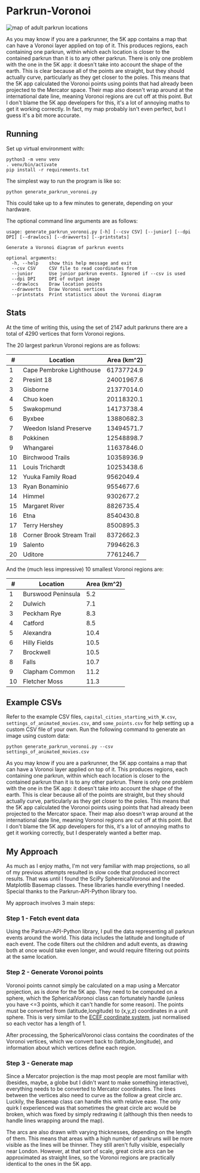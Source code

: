 # Parkrun-Voronoi

![map of adult parkrun locations](map.png)

As you may know if you are a parkrunner, the 5K app contains a map that can have a Voronoi layer applied on top of it.
This produces regions, each containing one parkrun, within which each location is closer to the contained parkrun than it is to any other parkrun.
There is only one problem with the one in the 5K app: it doesn't take into account the shape of the earth.
This is clear because all of the points are straight, but they should actually curve, particularly as they get closer to the poles.
This means that the 5K app calculated the Voronoi points using points that had already been projected to the Mercator space.
Their map also doesn't wrap around at the international date line, meaning Voronoi regions are cut off at this point.
But I don't blame the 5K app developers for this, it's a lot of annoying maths to get it working correctly.
In fact, my map probably isn't even perfect, but I guess it's a bit more accurate.

## Running

Set up virtual environment with:

```shell
python3 -m venv venv
. venv/bin/activate
pip install -r requirements.txt
```

The simplest way to run the program is like so:

```
python generate_parkrun_voronoi.py
```

This could take up to a few minutes to generate, depending on your hardware.

The optional command line arguments are as follows:

```
usage: generate_parkrun_voronoi.py [-h] [--csv CSV] [--junior] [--dpi DPI] [--drawlocs] [--drawverts] [--printstats]

Generate a Voronoi diagram of parkrun events

optional arguments:
  -h, --help    show this help message and exit
  --csv CSV     CSV file to read coordinates from
  --junior      Use junior parkrun events. Ignored if --csv is used
  --dpi DPI     DPI of output image
  --drawlocs    Draw location points
  --drawverts   Draw Voronoi vertices
  --printstats  Print statistics about the Voronoi diagram
```

## Stats

At the time of writing this, using the set of 2147 adult parkruns there are a total of 4290 vertices that form Voronoi regions.

The 20 largest parkrun Voronoi regions are as follows:

| # | Location | Area (km^2) |
| --- | --- | --- |
| 1 | Cape Pembroke Lighthouse | 61737724.9 |
| 2 | Presint 18 | 24001967.6 |
| 3 | Gisborne | 21377014.0 |
| 4 | Chuo koen | 20118320.1 |
| 5 | Swakopmund | 14173738.4 |
| 6 | Byxbee | 13880682.3 |
| 7 | Weedon Island Preserve | 13494571.7 |
| 8 | Pokkinen | 12548898.7 |
| 9 | Whangarei | 11637846.0 |
| 10 | Birchwood Trails | 10358936.9 |
| 11 | Louis Trichardt | 10253438.6 |
| 12 | Yuuka Family Road | 9562049.4 |
| 13 | Ryan Bonaminio | 9554677.6 |
| 14 | Himmel | 9302677.2 |
| 15 | Margaret River | 8826735.4 |
| 16 | Etna | 8540430.8 |
| 17 | Terry Hershey | 8500895.3 |
| 18 | Corner Brook Stream Trail | 8372662.3 |
| 19 | Salento | 7994626.3 |
| 20 | Uditore | 7761246.7 |

And the (much less impressive) 10 smallest Voronoi regions are:

| # | Location | Area (km^2) |
| --- | --- | --- |
| 1 | Burswood Peninsula | 5.2 |
| 2 | Dulwich | 7.1 |
| 3 | Peckham Rye | 8.3 |
| 4 | Catford | 8.5 |
| 5 | Alexandra | 10.4 |
| 6 | Hilly Fields | 10.5 |
| 7 | Brockwell | 10.5 |
| 8 | Falls | 10.7 |
| 9 | Clapham Common | 11.2 |
| 10 | Fletcher Moss | 11.3 |

## Example CSVs

Refer to the example CSV files, `capital_cities_starting_with_W.csv`, `settings_of_animated_movies.csv`, and `some_points.csv` for help setting up a custom CSV file of your own.
Run the following command to generate an image using custom data:

```shell
python generate_parkrun_voronoi.py --csv settings_of_animated_movies.csv
```

As you may know if you are a parkrunner, the 5K app contains a map that can have a Voronoi layer applied on top of it.
This produces regions, each containing one parkrun, within which each location is closer to the contained parkrun than it is to any other parkrun.
There is only one problem with the one in the 5K app: it doesn't take into account the shape of the earth.
This is clear because all of the points are straight, but they should actually curve, particularly as they get closer to the poles.
This means that the 5K app calculated the Voronoi points using points that had already been projected to the Mercator space.
Their map also doesn't wrap around at the international date line, meaning Voronoi regions are cut off at this point.
But I don't blame the 5K app developers for this, it's a lot of annoying maths to get it working correctly, but I desperately wanted a better map.

## My Approach

As much as I enjoy maths, I'm not very familiar with map projections, so all of my previous attempts resulted in slow code that produced incorrect results.
That was until I found the SciPy SphereicalVoronoi and the Matplotlib Basemap classes.
These libraries handle everything I needed.
Special thanks to the Parkrun-API-Python library too.

My approach involves 3 main steps:

### Step 1 - Fetch event data

Using the Parkrun-API-Python library, I pull the data representing all parkrun events around the world.
This data includes the latitude and longitude of each event.
The code filters out the children and adult events, as drawing both at once would take even longer, and would require filtering out points at the same location.

### Step 2 - Generate Voronoi points

Voronoi points cannot simply be calculated on a map using a Mercator projection, as is done for the 5K app.
They need to be computed on a sphere, which the SphericalVoronoi class can fortunately handle (unless you have <=3 points, which it can't handle for some reason).
The points must be converted from (latitude,longitude) to (x,y,z) coordinates in a unit sphere.
This is very similar to the [ECEF coordinate system](https://en.wikipedia.org/wiki/Earth-centered,_Earth-fixed_coordinate_system), just normalised so each vector has a length of 1.

After processing, the SphericalVoronoi class contains the coordinates of the Voronoi vertices, which we convert back to (latitude,longitude), and information about which vertices define each region.

### Step 3 - Generate map

Since a Mercator projection is the map most people are most familiar with (besides, maybe, a globe but I didn't want to make something interactive), everything needs to be converted to Mercator coordinates.
The lines between the vertices also need to curve as the follow a great circle arc.
Luckily, the Basemap class can handle this with relative ease.
The only quirk I experienced was that sometimes the great circle arc would be broken, which was fixed by simply redrawing it (although this then needs to handle lines wrapping around the map).

The arcs are also drawn with varying thicknesses, depending on the length of them.
This means that areas with a high number of parkruns will be more visible as the lines will be thinner.
They still aren't fully visible, especially near London.
However, at that sort of scale, great circle arcs can be approximated as straight lines, so the Voronoi regions are practically identical to the ones in the 5K app.
